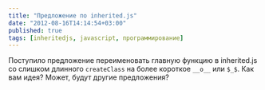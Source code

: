 ```yaml
---
title: "Предложение по inherited.js"
date: "2012-08-16T14:14:54+03:00"
published: true
tags: [inheritedjs, javascript, программирование]
---
```


Поступило предложение переименовать главную функцию в inherited.js cо слишком длинного `createClass` на более короткое
`__o__` или `$_$`. Как вам идея? Может, будут другие предложения?
